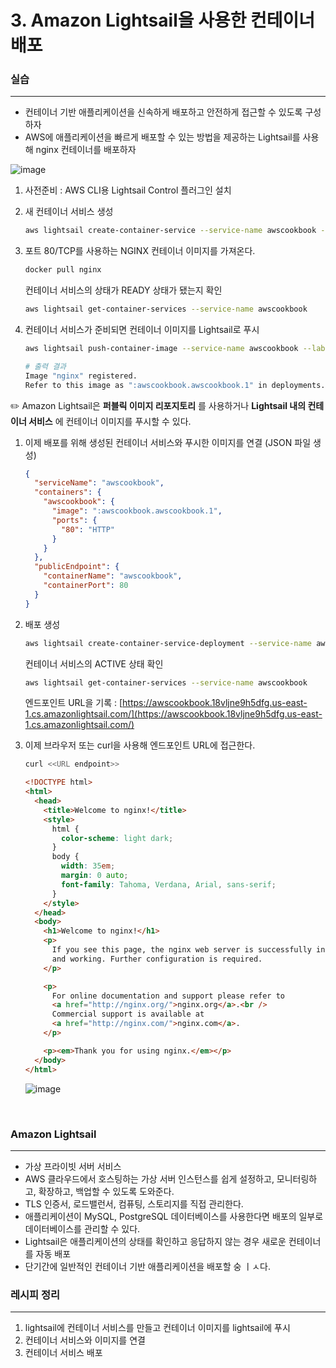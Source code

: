 # 3. Amazon Lightsail을 사용한 컨테이너 배포

### 실습

---

- 컨테이너 기반 애플리케이션을 신속하게 배포하고 안전하게 접근할 수 있도록 구성하자
- AWS에 애플리케이션을 빠르게 배포할 수 있는 방법을 제공하는 Lightsail를 사용해 nginx 컨테이너를 배포하자

![image](https://user-images.githubusercontent.com/49095587/230257226-1fe13de5-c4d8-4f81-b8c2-8787967ffbd3.png)

1. 사전준비 : AWS CLI용 Lightsail Control 플러그인 설치
2. 새 컨테이너 서비스 생성

   ```bash
   aws lightsail create-container-service --service-name awscookbook --power nano --scale 1
   ```

3. 포트 80/TCP를 사용하는 NGINX 컨테이너 이미지를 가져온다.

   ```bash
   docker pull nginx
   ```

   컨테이너 서비스의 상태가 READY 상태가 됐는지 확인

   ```bash
   aws lightsail get-container-services --service-name awscookbook
   ```

4. 컨테이너 서비스가 준비되면 컨테이너 이미지를 Lightsail로 푸시

   ```bash
   aws lightsail push-container-image --service-name awscookbook --label awscookbook --imagenginx
   ```

   ```bash
   # 출력 결과
   Image "nginx" registered.
   Refer to this image as ":awscookbook.awscookbook.1" in deployments.
   ```

<aside>

✏️ Amazon Lightsail은 **퍼블릭 이미지 리포지토리** 를 사용하거나 **Lightsail 내의 컨테이너 서비스** 에 컨테이너 이미지를 푸시할 수 있다.

</aside>

1. 이제 배포를 위해 생성된 컨테이너 서비스와 푸시한 이미지를 연결 (JSON 파일 생성)

   ```json
   {
     "serviceName": "awscookbook",
     "containers": {
       "awscookbook": {
         "image": ":awscookbook.awscookbook.1",
         "ports": {
           "80": "HTTP"
         }
       }
     },
     "publicEndpoint": {
       "containerName": "awscookbook",
       "containerPort": 80
     }
   }
   ```

2. 배포 생성

   ```bash
   aws lightsail create-container-service-deployment --service-name awscookbook --cli-input-json file://lightsail.json
   ```

   컨테이너 서비스의 ACTIVE 상태 확인

   ```bash
   aws lightsail get-container-services --service-name awscookbook
   ```

   엔드포인트 URL을 기록 : [https://awscookbook.18vljne9h5dfg.us-east-1.cs.amazonlightsail.com/](https://awscookbook.18vljne9h5dfg.us-east-1.cs.amazonlightsail.com/)

3. 이제 브라우저 또는 curl을 사용해 엔드포인트 URL에 접근한다.

   ```bash
   curl <<URL endpoint>>
   ```

   ```html
   <!DOCTYPE html>
   <html>
     <head>
       <title>Welcome to nginx!</title>
       <style>
         html {
           color-scheme: light dark;
         }
         body {
           width: 35em;
           margin: 0 auto;
           font-family: Tahoma, Verdana, Arial, sans-serif;
         }
       </style>
     </head>
     <body>
       <h1>Welcome to nginx!</h1>
       <p>
         If you see this page, the nginx web server is successfully installed
         and working. Further configuration is required.
       </p>

       <p>
         For online documentation and support please refer to
         <a href="http://nginx.org/">nginx.org</a>.<br />
         Commercial support is available at
         <a href="http://nginx.com/">nginx.com</a>.
       </p>

       <p><em>Thank you for using nginx.</em></p>
     </body>
   </html>
   ```

   ![image](https://user-images.githubusercontent.com/49095587/230257253-1819ab4c-3ef2-4ddb-bba7-54ab9d6469c3.png)

   <br>

### Amazon Lightsail

---

- 가상 프라이빗 서버 서비스
- AWS 클라우드에서 호스팅하는 가상 서버 인스턴스를 쉽게 설정하고, 모니터링하고, 확장하고, 백업할 수 있도록 도와준다.
- TLS 인증서, 로드밸런서, 컴퓨팅, 스토리지를 직접 관리한다.
- 애플리케이션이 MySQL, PostgreSQL 데이터베이스를 사용한다면 배포의 일부로 데이터베이스를 관리할 수 있다.
- Lightsail은 애플리케이션의 상태를 확인하고 응답하지 않는 경우 새로운 컨테이너를 자동 배포
- 단기간에 일반적인 컨테이너 기반 애플리케이션을 배포할 숭 ㅣㅅ다.

### 레시피 정리

---

1. lightsail에 컨테이너 서비스를 만들고 컨테이너 이미지를 lightsail에 푸시
2. 컨테이너 서비스와 이미지를 연결
3. 컨테이너 서비스 배포
